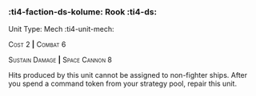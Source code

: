 ### :ti4-faction-ds-kolume: **Rook** :ti4-ds:

Unit Type: Mech :ti4-unit-mech:

<span style="font-variant:small-caps;">Cost 2</span> __|__ <span style="font-variant:small-caps;">Combat 6</span>

<span style="font-variant:small-caps;">Sustain Damage</span> __|__ <span style="font-variant:small-caps;">Space Cannon 8</span>

Hits produced by this unit cannot be assigned to non-fighter ships. After you spend a command token from your strategy pool, repair this unit.